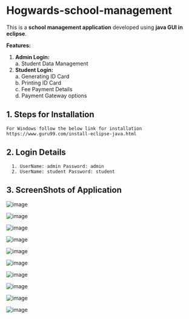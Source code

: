 # Hogwards-school-management

This is a **school management application** developed using **java GUI in eclipse**.

**Features:**
1. **Admin Login:**  
   a. Student Data Management   
2. **Student Login:**     
   a. Generating ID Card  
   b. Printing ID Card  
   c. Fee Payment Details  
   d. Payment Gateway options  


## 1. Steps for Installation 

    For Windows follow the below link for installation
    https://www.guru99.com/install-eclipse-java.html

## 2. Login Details

      1. UserName: admin Password: admin
      2. UserName: student Password: student

## 3. ScreenShots of Application

![image](https://user-images.githubusercontent.com/63598426/112728477-7d289f00-8f4d-11eb-875c-21c3d810d537.png)

![image](https://user-images.githubusercontent.com/63598426/112728500-9d585e00-8f4d-11eb-866f-26402315e823.png)

![image](https://user-images.githubusercontent.com/63598426/112728508-ac3f1080-8f4d-11eb-9440-bd2a72167870.png)

![image](https://user-images.githubusercontent.com/63598426/112728530-c4169480-8f4d-11eb-9fd0-281cd2fd79e5.png)

![image](https://user-images.githubusercontent.com/63598426/112728600-1b1c6980-8f4e-11eb-8efe-18b46f56ce5b.png)

![image](https://user-images.githubusercontent.com/63598426/112728648-4acb7180-8f4e-11eb-9dc8-f73b7eccf45a.png)

![image](https://user-images.githubusercontent.com/63598426/112728661-5a4aba80-8f4e-11eb-9643-4a1611f994d6.png)

![image](https://user-images.githubusercontent.com/63598426/112728679-7189a800-8f4e-11eb-9363-91623d8d2021.png)

![image](https://user-images.githubusercontent.com/63598426/112728704-8cf4b300-8f4e-11eb-8325-3f995997c315.png)

![image](https://user-images.githubusercontent.com/63598426/112728723-9e3dbf80-8f4e-11eb-8702-fb02d3b941df.png)
